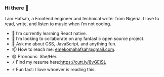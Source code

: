 ### Hi there 👋
 
 I am Hafsah, a Frontend engineer and technical writer from Nigeria. I love to read, write, and listen to music when i'm not coding.

- 🌱 I’m currently learning React native.
- 👯 I’m looking to collaborate on any fantastic open source project.
- 💬 Ask me about CSS, JavaScript, and anything fun.
- 📫 How to reach me: emekomahafsah@gmail.com.
- 😄 Pronouns: She/Her.
- ⚡ Find my resume here:https://cutt.ly/8vGEiSL
- ⚡ Fun fact:  I love whoever is reading this.


